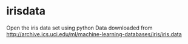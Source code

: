 # irisdata
Open the iris data set using python
Data downloaded from http://archive.ics.uci.edu/ml/machine-learning-databases/iris/iris.data
